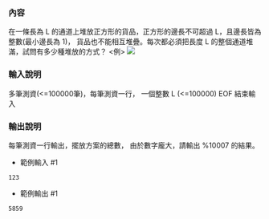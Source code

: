 ### 內容
在一條長為 L 的通道上堆放正方形的貨品，正方形的邊長不可超過 L，且邊長皆為整數(最小邊長為 1)，
貨品也不能相互堆疊。每次都必須把長度 L 的整個通道堆滿，試問有多少種堆放的方式？
<例>
![](https://i.imgur.com/qgPKhTt.png)
### 輸入說明
多筆測資(<=100000筆)，每筆測資一行，
一個整數 L (<=100000)
EOF 結束輸入
### 輸出說明
每筆測資一行輸出，擺放方案的總數，
由於數字龐大，請輸出 %10007 的結果。
- 範例輸入 #1
```
123
```
- 範例輸出 #1
```
5859
```